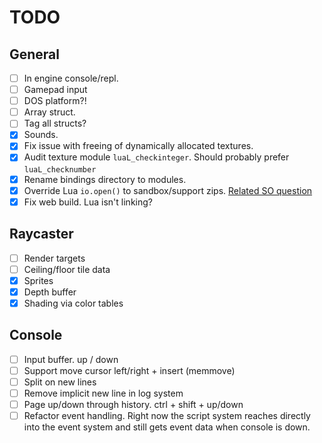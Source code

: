 # TODO
## General
- [ ] In engine console/repl.
- [ ] Gamepad input
- [ ] DOS platform?!
- [ ] Array struct.
- [ ] Tag all structs?
- [x] Sounds.
- [x] Fix issue with freeing of dynamically allocated textures.
- [x] Audit texture module `luaL_checkinteger`. Should probably prefer `luaL_checknumber`
- [x] Rename bindings directory to modules.
- [x] Override Lua `io.open()` to sandbox/support zips. [Related SO question](https://stackoverflow.com/questions/20715652/how-to-wrap-the-io-functions-in-lua-to-prevent-the-user-from-leaving-x-directory)
- [x] Fix web build. Lua isn't linking?

## Raycaster
- [ ] Render targets
- [ ] Ceiling/floor tile data
- [x] Sprites
- [x] Depth buffer
- [x] Shading via color tables

## Console
- [ ] Input buffer. up / down
- [ ] Support move cursor left/right + insert (memmove)
- [ ] Split on new lines
- [ ] Remove implicit new line in log system
- [ ] Page up/down through history. ctrl + shift + up/down
- [ ] Refactor event handling. Right now the script system reaches directly into the event system and still gets event data when console is down.